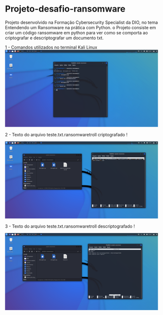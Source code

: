 # Projeto-desafio-ransomware

Projeto desenvolvido na Formação Cybersecurity Specialist da DIO, no tema Entendendo um Ransomware na prática com Python.
o Projeto consiste em criar um código ransomware em python para ver como se comporta ao criptografar e descriptografar um documento txt.

1 - Comandos utilizados no terminal Kali Linux
<img src= "https://github.com/lipenspereira39/projeto-desafio-ransomware/blob/main/imagensprojetoransomware/img1.png"  alt="Comandos no terminal">

2 - Texto do arquivo teste.txt.ransomwaretroll criptografado !

<img src="https://github.com/lipenspereira39/projeto-desafio-ransomware/blob/main/imagensprojetoransomware/img2.png" alt="Arquivo criptografado">

3 - Texto do arquivo teste.txt.ransomwaretroll descriptografado !

<img src="https://github.com/lipenspereira39/projeto-desafio-ransomware/blob/main/imagensprojetoransomware/img3.png" alt="Arquivo descriptografado">
